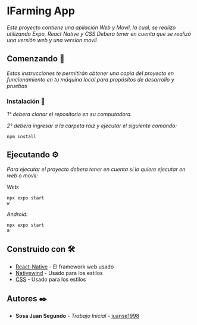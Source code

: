 # IFarming App
 
_Este proyecto contiene una apilación Web y Movil, la cual, se realizo utilizando Expo, React Native y CSS_
_Debera tener en cuenta que se realizó una versión web y una version movil_

## Comenzando 🚀

_Estas instrucciones te permitirán obtener una copia del proyecto en funcionamiento en tu máquina local para propósitos de desarrollo y pruebas_

### Instalación 🔧

_1° debera clonar el repositorio en su computadora._

_2° debera ingresar a la carpeta raiz y ejecutar el siguiente comando:_

```
npm install
```

## Ejecutando ⚙️

_Para ejecutar el proyecto debera tener en cuenta si lo quiere ejecutar en web o movil:_

_Web:_

```
npx expo start
w
```

_Android:_

```
npx expo start
a
```

## Construido con 🛠️

* [React-Native](https://reactnative.dev/) - El framework web usado
* [Nativewind](https://www.nativewind.dev/) - Usado para los estilos
* [CSS](https://developer.mozilla.org/es/docs/Web/CSS) - Usado para los estilos


## Autores ✒️

* **Sosa Juan Segundo** - *Trabajo Inicial* - [juanse1998](https://github.com/Juanse1998)


